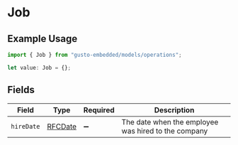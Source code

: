 # Job

## Example Usage

```typescript
import { Job } from "gusto-embedded/models/operations";

let value: Job = {};
```

## Fields

| Field                                               | Type                                                | Required                                            | Description                                         |
| --------------------------------------------------- | --------------------------------------------------- | --------------------------------------------------- | --------------------------------------------------- |
| `hireDate`                                          | [RFCDate](../../types/rfcdate.md)                   | :heavy_minus_sign:                                  | The date when the employee was hired to the company |